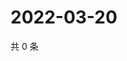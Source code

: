 # 2022-03-20

共 0 条

<!-- BEGIN WEIBO -->
<!-- 最后更新时间 Sun Mar 20 2022 03:00:39 GMT+0800 (China Standard Time) -->

<!-- END WEIBO -->
